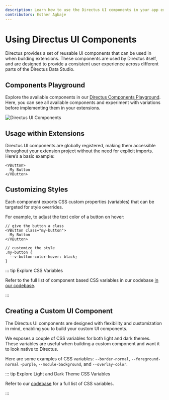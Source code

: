 ```yaml
---
description: Learn how to use the Directus UI components in your app extensions.
contributors: Esther Agbaje
---
```


# Using Directus UI Components

Directus provides a set of reusable UI components that can be used in when building extensions. These components are used by Directus itself, and are
designed to provide a consistent user experience across different parts of the Directus Data Studio.

## Components Playground

Explore the available components in our [Directus Components Playground](https://components.directus.io/). Here, you can
see all available components and experiment with variations before implementing them in your extensions.

![Directus UI Components](https://marketing.directus.app/assets/46d72f1a-5d9f-49f8-a09a-b2ffc5200812.gif)

## Usage within Extensions

Directus UI components are globally registered, making them accessible throughout your extension project without the
need for explicit imports. Here’s a basic example:

```tsx
<VButton>
  My Button
</VButton>
```

## Customizing Styles

Each component exports CSS custom properties (variables) that can be targeted for style overrides.

For example, to adjust the text color of a button on hover:

```tsx
// give the button a class
<VButton class="my-button">
  My Button
</VButton>

// customize the style
.my-button {
  --v-button-color-hover: black;
}
```

::: tip Explore CSS Variables

Refer to the full list of component based CSS variables in our codebase
[in our codebase](https://github.com/directus/directus/tree/main/app/src/components).

:::

## Creating a Custom UI Component

The Directus UI components are designed with flexibility and customization in mind, enabling you to build your custom UI
components.

We exposes a couple of CSS variables for both light and dark themes. These variables are useful when building a custom
component and want it to look native to Directus.

Here are some examples of CSS variables: `--border-normal`, `--foreground-normal` `-purple`, `--module-background`, and
`--overlay-color`.

::: tip Explore Light and Dark Theme CSS Variables

Refer to our [codebase](https://github.com/directus/directus/tree/main/app/src/styles/themes) for a full list of CSS
variables.

:::
